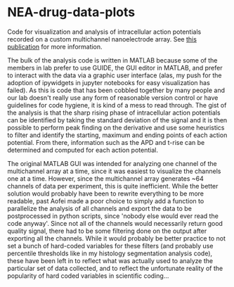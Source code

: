 # NEA-drug-data-plots

Code for visualization and analysis of intracellular action potentials recorded on a custom multichannel nanoelectrode array. See [this publication](https://doi.org/10.1016/j.bios.2022.114617) for more information. 

The bulk of the analysis code is written in MATLAB because some of the members in lab prefer to use GUIDE, the GUI editor in MATLAB, and prefer to interact with the data via a graphic user interface (alas, my push for the adoption of ipywidgets in jupyter notebooks for easy visualization has failed). As this is code that has been cobbled together by many people and our lab doesn't really use any form of reasonable version control or have guidelines for code hygiene, it is kind of a mess to read through. The gist of the analysis is that the sharp rising phase of intracellular action potentials can be identified by taking the standard deviation of the signal and it is then possible to perform peak finding on the derivative and use some heuristics to filter and identify the starting, maximum and ending points of each action potential. From there, information such as the APD and t-rise can be determined and computed for each action potential. 

The original MATLAB GUI was intended for analyzing one channel of the multichannel array at a time, since it was easiest to visualize the channels one at a time. However, since the multichannel array generates ~64 channels of data per experiment, this is quite inefficient. While the better solution would probably have been to rewrite everything to be more readable, past Aofei made a poor choice to simply add a function to parallelize the analysis of all channels and export the data to be postprocessed in python scripts, since 'nobody else would ever read the code anyway'. Since not all of the channels would necessarily return good quality signal, there had to be some filtering done on the output after exporting all the channels. While it would probably be better practice to not set a bunch of hard-coded variables for these filters (and probably use percentile thresholds like in my histology segmentation analysis code), these have been left in to reflect what was actually used to analyze the particular set of data collected, and to reflect the unfortunate reality of the popularity of hard coded variables in scientific coding...
